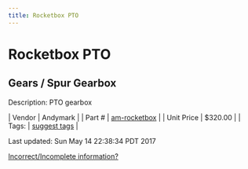 ```yaml
---
title: Rocketbox PTO
---
```


# Rocketbox PTO
## Gears / Spur Gearbox
Description: 	PTO gearbox 

| Vendor | Andymark | 
| Part # | [am-rocketbox](http://www.andymark.com/PTO-p/am-rocketbox.htm) | 
| Unit Price | $320.00 | 
| Tags: | [suggest tags](https://docs.google.com/forms/d/e/1FAIpQLSeWyY8v3RgOty-MyWmh9U0iivNYN_molChYyS-0U-o-kOAv_g/viewform) | 

Last updated: Sun May 14 22:38:34 PDT 2017

 [Incorrect/Incomplete information?](https://docs.google.com/forms/d/e/1FAIpQLSeWyY8v3RgOty-MyWmh9U0iivNYN_molChYyS-0U-o-kOAv_g/viewform)